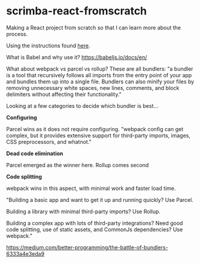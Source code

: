 # scrimba-react-fromscratch

Making a React project from scratch so that I can learn more about the process.

Using the instructions found [here](https://blog.usejournal.com/creating-a-react-app-from-scratch-f3c693b84658).

What is Babel and why use it?
https://babeljs.io/docs/en/


What about webpack vs parcel vs rollup?
These are all bundlers: "a bundler is a tool that recursively follows all imports from the entry point of your app and bundles them up into a single file. Bundlers can also minify your files by removing unnecessary white spaces, new lines, comments, and block delimiters without affecting their functionality."

Looking at a few categories to decide which bundler is best...  

**Configuring**  

Parcel wins as it does not require configuring.
"webpack config can get complex, but it provides extensive support for third-party imports, images, CSS preprocessors, and whatnot."  

**Dead code elimination**  

Parcel emerged as the winner here.
Rollup comes second  

**Code splitting**  

webpack wins in this aspect, with minimal work and faster load time.

"Building a basic app and want to get it up and running quickly? Use Parcel.

Building a library with minimal third-party imports? Use Rollup.

Building a complex app with lots of third-party integrations? Need good code splitting, use of static assets, and CommonJs dependencies? Use webpack."

https://medium.com/better-programming/the-battle-of-bundlers-6333a4e3eda9

